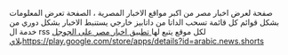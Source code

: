 صفحة لعرض اخبار مصر من اكبر مواقع الاخبار المصرية ، الصفحة تعرض المعلومات بشكل قوائم كل قائمة تسحب الداتا من داتابيز خارجي يستنبط الاخبار بشكل دوري من خدمة ال rss لكل موقع
يتبع لها[ تطبيق اخبار مصر على الجوجل بلاي](https://play.google.com/store/apps/details?id=arabic.news.shorts)https://play.google.com/store/apps/details?id=arabic.news.shorts
